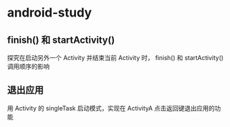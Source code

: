 # android-study

## finish() 和 startActivity()

探究在启动另外一个 Activity 并结束当前 Activity 时， finish() 和 startActivity() 调用顺序的影响

## 退出应用

用 Activity 的 singleTask 启动模式，实现在 ActivityA 点击返回键退出应用的功能
